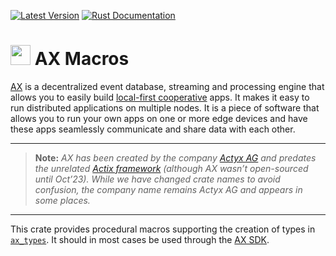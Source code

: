 [![Latest Version](https://img.shields.io/crates/v/ax_macros_.svg)](https://crates.io/crates/ax_macros_)
[![Rust Documentation](https://docs.rs/ax_macros_/badge.svg)](https://docs.rs/ax_macros_)

# <img src="https://developer.actyx.com/img/logo.svg" height="32px"> AX Macros

[AX](https://crates.io/crates/ax) is a decentralized event database, streaming and processing
engine that allows you to easily build [local-first cooperative](https://www.local-first-cooperation.org/)
apps.
It makes it easy to run distributed applications on multiple nodes.
It is a piece of software that allows you to run your own apps on one or more edge devices and have these apps seamlessly communicate and share data with each other.

---

> **Note:** _AX has been created by the company [Actyx AG](https://developer.actyx.com/) and predates the unrelated [Actix framework](https://crates.io/crates/actix) (although AX wasn’t open-sourced until Oct’23).
> While we have changed crate names to avoid confusion, the company name remains Actyx AG and appears in some places._

---

This crate provides procedural macros supporting the creation of types in [`ax_types`](https://crates.io/crates/ax_types).
It should in most cases be used through the [AX SDK](https://crates.io/crates/ax_sdk).

